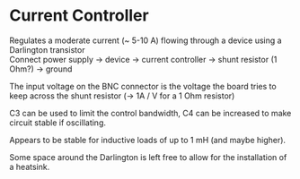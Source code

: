 # Current Controller

Regulates a moderate current (~ 5-10 A) flowing through a device using a Darlington transistor  
Connect power supply -> device -> current controller -> shunt resistor (1 Ohm?) -> ground  
  
The input voltage on the BNC connector is the voltage the board tries to keep across the shunt resistor (-> 1A / V for a 1 Ohm resistor)
  
C3 can be used to limit the control bandwidth, C4 can be increased to make circuit stable if oscillating.

Appears to be stable for inductive loads of up to 1 mH (and maybe higher).  

Some space around the Darlington is left free to allow for the installation of a heatsink.
